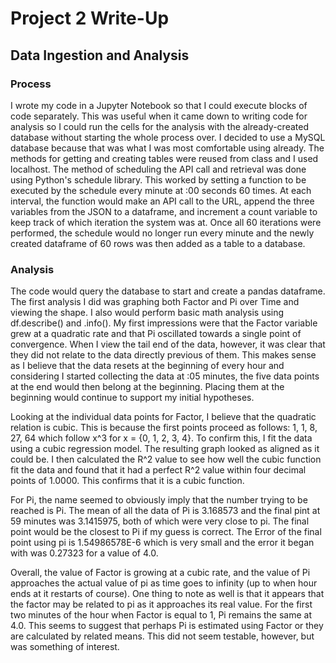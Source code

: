 # Project 2 Write-Up

## Data Ingestion and Analysis

### Process
I wrote my code in a Jupyter Notebook so that I could execute blocks of code separately. This was useful when it came down to writing code for analysis
so I could run the cells for the analysis with the already-created database without starting the whole process over. I decided to use a MySQL database
because that was what I was most comfortable using already. The methods for getting and creating tables were reused from class and I used localhost.
The method of scheduling the API call and retrieval was done using Python's schedule library. This worked by setting a function to be executed by the
schedule every minute at :00 seconds 60 times. At each interval, the function would make an API call to the URL, append the three variables from the JSON
to a dataframe, and increment a count variable to keep track of which iteration the system was at. Once all 60 iterations were performed, the schedule
would no longer run every minute and the newly created dataframe of 60 rows was then added as a table to a database.

### Analysis
The code would query the database to start and create a pandas dataframe. The first analysis I did was graphing both Factor and Pi over Time and viewing
the shape. I also would perform basic math analysis using df.describe() and .info(). My first impressions were that the Factor variable grew at a quadratic
rate and that Pi oscillated towards a single point of convergence. When I view the tail end of the data, however, it was clear that they did not relate to
the data directly previous of them. This makes sense as I believe that the data resets at the beginning of every hour and considering I started collecting the 
data at :05 minutes, the five data points at the end would then belong at the beginning. Placing them at the beginning would continue to support my initial
hypotheses.

Looking at the individual data points for Factor, I believe that the quadratic relation is cubic. This is because the first points proceed as follows: 1, 1,
8, 27, 64 which follow x^3 for x = {0, 1, 2, 3, 4}. To confirm this, I fit the data using a cubic regression model. The resulting graph looked as aligned as
it could be. I then calculated the R^2 value to see how well the cubic function fit the data and found that it had a perfect R^2 value within four decimal 
points of 1.0000. This confirms that it is a cubic function.

For Pi, the name seemed to obviously imply that the number trying to be reached is Pi. The mean of all the data of Pi is 3.168573 and the final pint at 59
minutes was 3.1415975, both of which were very close to pi. The final point would be the closest to Pi if my guess is correct. The Error of the final point
using pi is 1.54986578E-6 which is very small and the error it began with was 0.27323 for a value of 4.0.

Overall, the value of Factor is growing at a cubic rate, and the value of Pi approaches the actual value of pi as time goes to infinity (up to when hour ends
at it restarts of course). One thing to note as well is that it appears that the factor may be related to pi as it approaches its real value. For the first two
minutes of the hour when Factor is equal to 1, Pi remains the same at 4.0. This seems to suggest that perhaps Pi is estimated using Factor or they are calculated
by related means. This did not seem testable, however, but was something of interest.
